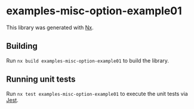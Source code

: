 # examples-misc-option-example01

This library was generated with [Nx](https://nx.dev).

## Building

Run `nx build examples-misc-option-example01` to build the library.

## Running unit tests

Run `nx test examples-misc-option-example01` to execute the unit tests via [Jest](https://jestjs.io).
